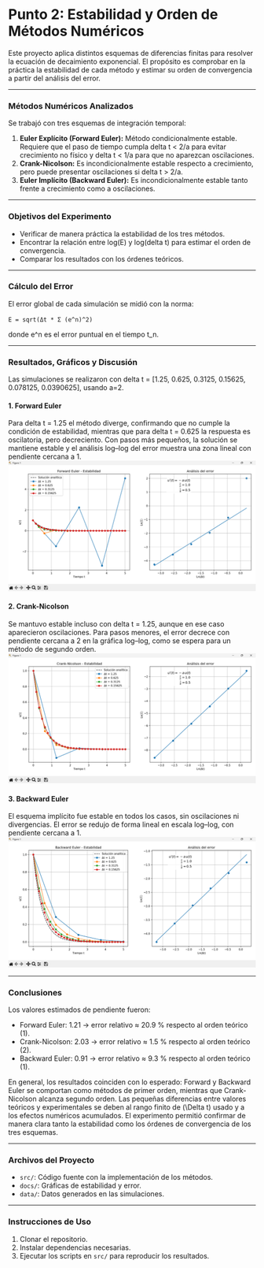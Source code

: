 # Punto 2: Estabilidad y Orden de Métodos Numéricos

Este proyecto aplica distintos esquemas de diferencias finitas para resolver la ecuación de decaimiento exponencial. El propósito es comprobar en la práctica la estabilidad de cada método y estimar su orden de convergencia a partir del análisis del error.

---

### Métodos Numéricos Analizados

Se trabajó con tres esquemas de integración temporal:

1. **Euler Explícito (Forward Euler):** Método condicionalmente estable. Requiere que el paso de tiempo cumpla delta t < 2/a para evitar crecimiento no físico y delta t < 1/a para que no aparezcan oscilaciones.
2. **Crank-Nicolson:** Es incondicionalmente estable respecto a crecimiento, pero puede presentar oscilaciones si delta t > 2/a.
3. **Euler Implícito (Backward Euler):** Es incondicionalmente estable tanto frente a crecimiento como a oscilaciones.

---

### Objetivos del Experimento

- Verificar de manera práctica la estabilidad de los tres métodos.  
- Encontrar la relación entre log(E) y log(delta t) para estimar el orden de convergencia.  
- Comparar los resultados con los órdenes teóricos.  

---

### Cálculo del Error

El error global de cada simulación se midió con la norma:

`E = sqrt(Δt * Σ (e^n)^2)`

donde e^n es el error puntual en el tiempo t_n.  

---

### Resultados, Gráficos y Discusión

Las simulaciones se realizaron con delta t = [1.25, 0.625, 0.3125, 0.15625, 0.078125, 0.0390625], usando a=2.  

#### **1. Forward Euler**
Para delta t = 1.25 el método diverge, confirmando que no cumple la condición de estabilidad, mientras que para delta t = 0.625 la respuesta es oscilatoria, pero decreciento. Con pasos más pequeños, la solución se mantiene estable y el análisis log–log del error muestra una zona lineal con pendiente cercana a 1.  
![Forward Euler - Estabilidad y Orden](docs/forward_euler_plots.png)

#### **2. Crank-Nicolson**
Se mantuvo estable incluso con delta t = 1.25, aunque en ese caso aparecieron oscilaciones. Para pasos menores, el error decrece con pendiente cercana a 2 en la gráfica log–log, como se espera para un método de segundo orden.  
![Crank-Nicolson - Estabilidad y Orden](docs/crank_nicolson_plots.png)

#### **3. Backward Euler**
El esquema implícito fue estable en todos los casos, sin oscilaciones ni divergencias. El error se redujo de forma lineal en escala log–log, con pendiente cercana a 1.  
![Backward Euler - Estabilidad y Orden](docs/backward_euler_plots.png)

---

### Conclusiones

Los valores estimados de pendiente fueron:  

- Forward Euler: 1.21 → error relativo ≈ 20.9 % respecto al orden teórico (1).  
- Crank-Nicolson: 2.03 → error relativo ≈ 1.5 % respecto al orden teórico (2).  
- Backward Euler: 0.91 → error relativo ≈ 9.3 % respecto al orden teórico (1).  

En general, los resultados coinciden con lo esperado: Forward y Backward Euler se comportan como métodos de primer orden, mientras que Crank-Nicolson alcanza segundo orden. Las pequeñas diferencias entre valores teóricos y experimentales se deben al rango finito de \(\Delta t\) usado y a los efectos numéricos acumulados. El experimento permitió confirmar de manera clara tanto la estabilidad como los órdenes de convergencia de los tres esquemas.

---

### Archivos del Proyecto

- `src/`: Código fuente con la implementación de los métodos.  
- `docs/`: Gráficas de estabilidad y error.  
- `data/`: Datos generados en las simulaciones.  

---

### Instrucciones de Uso

1. Clonar el repositorio.  
2. Instalar dependencias necesarias.  
3. Ejecutar los scripts en `src/` para reproducir los resultados.  
